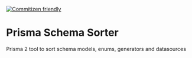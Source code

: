 [![Commitizen friendly](https://img.shields.io/badge/commitizen-friendly-brightgreen.svg)](http://commitizen.github.io/cz-cli/)
# Prisma Schema Sorter

Prisma 2 tool to sort schema models, enums, generators and datasources
